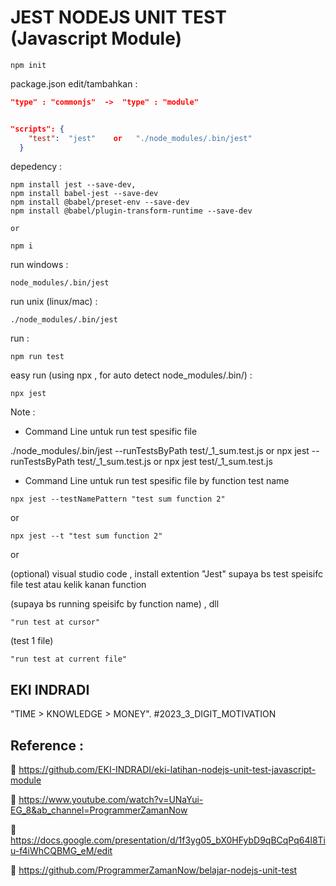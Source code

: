 #  JEST NODEJS UNIT TEST (Javascript Module)


```code
npm init
```


package.json edit/tambahkan :
```json
"type" : "commonjs"  ->  "type" : "module"


"scripts": {
    "test":  "jest"    or   "./node_modules/.bin/jest"
  }
```

depedency :
```code
npm install jest --save-dev,
npm install babel-jest --save-dev
npm install @babel/preset-env --save-dev
npm install @babel/plugin-transform-runtime --save-dev

or 

npm i

```

run windows :
```code
node_modules/.bin/jest
```

run unix (linux/mac) :
```code
./node_modules/.bin/jest
```

run :
```code
npm run test
```

easy run (using npx , for auto detect node_modules/.bin/) :
```code
npx jest
```



Note : 

-  Command Line untuk run test spesific file

./node_modules/.bin/jest --runTestsByPath test/_1_sum.test.js
or
npx jest --runTestsByPath test/_1_sum.test.js
or
npx jest test/_1_sum.test.js


-  Command Line untuk run test spesific file by function test name


```code
npx jest --testNamePattern "test sum function 2"
```

or

```code
npx jest --t "test sum function 2"
```


or


(optional) visual studio code , install extention "Jest"  supaya bs test speisifc file test atau kelik kanan function 

(supaya bs running speisifc by function name) , dll
```code
"run test at cursor" 
```

(test 1 file)
```code
"run test at current file"
```
## EKI INDRADI

"TIME > KNOWLEDGE > MONEY". #2023_3_DIGIT_MOTIVATION

## Reference : 


:link: https://github.com/EKI-INDRADI/eki-latihan-nodejs-unit-test-javascript-module

:link: https://www.youtube.com/watch?v=UNaYui-EG_8&ab_channel=ProgrammerZamanNow

:link: https://docs.google.com/presentation/d/1f3yg05_bX0HFybD9qBCqPq64l8Tiu-f4iWhCQBMG_eM/edit

:link: https://github.com/ProgrammerZamanNow/belajar-nodejs-unit-test








